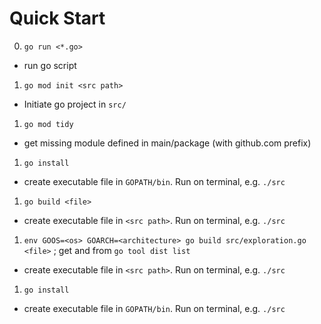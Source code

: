 # Quick Start

0. `go run <*.go>`
- run go script

1. `go mod init <src path>`
- Initiate go project in `src/`

1. `go mod tidy`
- get missing module defined in main/package (with github.com prefix)

1. `go install`
- create executable file in `GOPATH/bin`. Run on terminal, e.g. `./src`

1. `go build <file>`
- create executable file in `<src path>`. Run on terminal, e.g. `./src`

1. `env GOOS=<os> GOARCH=<architecture> go build src/exploration.go <file>` ; get <os> and <arch> from `go tool dist list`
- create executable file in `<src path>`. Run on terminal, e.g. `./src`

1. `go install`
- create executable file in `GOPATH/bin`. Run on terminal, e.g. `./src`
